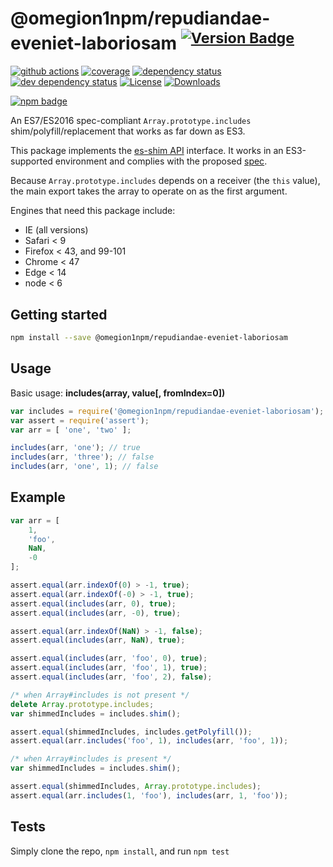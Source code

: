 # @omegion1npm/repudiandae-eveniet-laboriosam <sup>[![Version Badge][npm-version-svg]][package-url]</sup>

[![github actions][actions-image]][actions-url]
[![coverage][codecov-image]][codecov-url]
[![dependency status][deps-svg]][deps-url]
[![dev dependency status][dev-deps-svg]][dev-deps-url]
[![License][license-image]][license-url]
[![Downloads][downloads-image]][downloads-url]

[![npm badge][npm-badge-png]][package-url]

An ES7/ES2016 spec-compliant `Array.prototype.includes` shim/polyfill/replacement that works as far down as ES3.

This package implements the [es-shim API](https://github.com/es-shims/api) interface. It works in an ES3-supported environment and complies with the proposed [spec](https://262.ecma-international.org/6.0/).

Because `Array.prototype.includes` depends on a receiver (the `this` value), the main export takes the array to operate on as the first argument.

Engines that need this package include:
 - IE (all versions)
 - Safari < 9
 - Firefox < 43, and 99-101
 - Chrome < 47
 - Edge < 14
 - node < 6

## Getting started

```sh
npm install --save @omegion1npm/repudiandae-eveniet-laboriosam
```

## Usage

Basic usage: **includes(array, value[, fromIndex=0])**

```js
var includes = require('@omegion1npm/repudiandae-eveniet-laboriosam');
var assert = require('assert');
var arr = [ 'one', 'two' ];

includes(arr, 'one'); // true
includes(arr, 'three'); // false
includes(arr, 'one', 1); // false
```



## Example

```js
var arr = [
	1,
	'foo',
	NaN,
	-0
];

assert.equal(arr.indexOf(0) > -1, true);
assert.equal(arr.indexOf(-0) > -1, true);
assert.equal(includes(arr, 0), true);
assert.equal(includes(arr, -0), true);

assert.equal(arr.indexOf(NaN) > -1, false);
assert.equal(includes(arr, NaN), true);

assert.equal(includes(arr, 'foo', 0), true);
assert.equal(includes(arr, 'foo', 1), true);
assert.equal(includes(arr, 'foo', 2), false);
```

```js
/* when Array#includes is not present */
delete Array.prototype.includes;
var shimmedIncludes = includes.shim();

assert.equal(shimmedIncludes, includes.getPolyfill());
assert.equal(arr.includes('foo', 1), includes(arr, 'foo', 1));
```

```js
/* when Array#includes is present */
var shimmedIncludes = includes.shim();

assert.equal(shimmedIncludes, Array.prototype.includes);
assert.equal(arr.includes(1, 'foo'), includes(arr, 1, 'foo'));
```

## Tests
Simply clone the repo, `npm install`, and run `npm test`

[package-url]: https://npmjs.org/package/@omegion1npm/repudiandae-eveniet-laboriosam
[npm-version-svg]: https://versionbadg.es/es-shims/@omegion1npm/repudiandae-eveniet-laboriosam.svg
[deps-svg]: https://david-dm.org/es-shims/@omegion1npm/repudiandae-eveniet-laboriosam.svg
[deps-url]: https://david-dm.org/es-shims/@omegion1npm/repudiandae-eveniet-laboriosam
[dev-deps-svg]: https://david-dm.org/es-shims/@omegion1npm/repudiandae-eveniet-laboriosam/dev-status.svg
[dev-deps-url]: https://david-dm.org/es-shims/@omegion1npm/repudiandae-eveniet-laboriosam#info=devDependencies
[npm-badge-png]: https://nodei.co/npm/@omegion1npm/repudiandae-eveniet-laboriosam.png?downloads=true&stars=true
[license-image]: https://img.shields.io/npm/l/@omegion1npm/repudiandae-eveniet-laboriosam.svg
[license-url]: LICENSE
[downloads-image]: https://img.shields.io/npm/dm/@omegion1npm/repudiandae-eveniet-laboriosam.svg
[downloads-url]: https://npm-stat.com/charts.html?package=@omegion1npm/repudiandae-eveniet-laboriosam
[codecov-image]: https://codecov.io/gh/es-shims/@omegion1npm/repudiandae-eveniet-laboriosam/branch/main/graphs/badge.svg
[codecov-url]: https://app.codecov.io/gh/es-shims/@omegion1npm/repudiandae-eveniet-laboriosam/
[actions-image]: https://img.shields.io/endpoint?url=https://github-actions-badge-u3jn4tfpocch.runkit.sh/es-shims/@omegion1npm/repudiandae-eveniet-laboriosam
[actions-url]: https://github.com/omegion1npm/repudiandae-eveniet-laboriosam/actions
